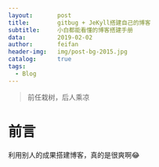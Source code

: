```yaml
---
layout:       post
title:        gitbug + JeKyll搭建自己的博客 
subtitle:     小白都能看懂的博客搭建手册
data:         2019-02-02
author:       feifan
header-img:   img/post-bg-2015.jpg
catalog:      true
tags:
  - Blog
---
```


>前任栽树，后人乘凉

# 前言
利用别人的成果搭建博客，真的是很爽啊😂

